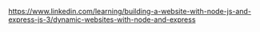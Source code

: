 https://www.linkedin.com/learning/building-a-website-with-node-js-and-express-js-3/dynamic-websites-with-node-and-express
